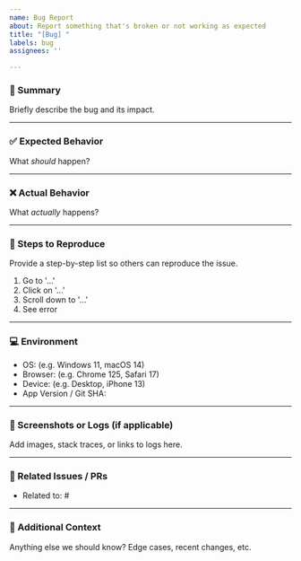 ```yaml
---
name: Bug Report
about: Report something that's broken or not working as expected
title: "[Bug] "
labels: bug
assignees: ''

---
```


### 🐞 Summary
Briefly describe the bug and its impact.

---

### ✅ Expected Behavior
What *should* happen?

---

### ❌ Actual Behavior
What *actually* happens?

---

### 🧪 Steps to Reproduce
Provide a step-by-step list so others can reproduce the issue.

1. Go to '...'
2. Click on '...'
3. Scroll down to '...'
4. See error

---

### 💻 Environment
- OS: (e.g. Windows 11, macOS 14)
- Browser: (e.g. Chrome 125, Safari 17)
- Device: (e.g. Desktop, iPhone 13)
- App Version / Git SHA:

---

### 🧵 Screenshots or Logs (if applicable)
Add images, stack traces, or links to logs here.

---

### 🔗 Related Issues / PRs
- Related to: #

---

### 📎 Additional Context
Anything else we should know? Edge cases, recent changes, etc.
